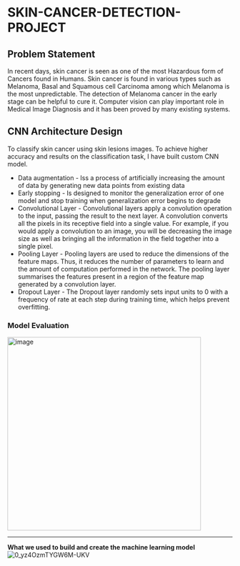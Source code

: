 # SKIN-CANCER-DETECTION-PROJECT
## Problem Statement
In recent days, skin cancer is seen as one of the most Hazardous form of Cancers found in Humans.
Skin cancer is found in various types such as Melanoma, Basal and Squamous cell Carcinoma among which Melanoma is the most unpredictable. 
The detection of Melanoma cancer in the early stage can be helpful to cure it. 
Computer vision can play important role in Medical Image Diagnosis and it has been proved by many existing systems.

## CNN Architecture Design
To classify skin cancer using skin lesions images. To achieve higher accuracy and results on the classification task, I have built custom CNN model.

- Data augmentation - Iss a process of artificially increasing the amount of data by generating new data points from existing data
- Early stopping - Is designed to monitor the generalization error of one model and stop training when generalization error begins to degrade
- Convolutional Layer - Convolutional layers apply a convolution operation to the input, passing the result to the next layer. A convolution converts all the pixels in its receptive field into a single value. For example, if you would apply a convolution to an image, you will be decreasing the image size as well as bringing all the information in the field together into a single pixel. 
- Pooling Layer - Pooling layers are used to reduce the dimensions of the feature maps. Thus, it reduces the number of parameters to learn and the amount of computation performed in the network. The pooling layer summarises the features present in a region of the feature map generated by a convolution layer.
- Dropout Layer - The Dropout layer randomly sets input units to 0 with a frequency of rate at each step during training time, which helps prevent overfitting.

### Model Evaluation
<img width="433" alt="image" src="https://user-images.githubusercontent.com/45952122/207709278-ff9d83e6-6e3c-48d8-af68-86bc85eb35c8.png">
<HR>

<b> What we used to build and create the machine learning model</b>
![0_yz4OzmTYGW6M-UKV](https://user-images.githubusercontent.com/45952122/207710173-fb07c471-248c-4225-a5c6-8b1747442ede.jpg)
